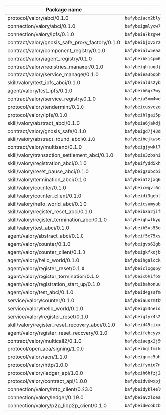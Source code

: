 | Package name                                                  | Package hash                                                  |
| ------------------------------------------------------------- | ------------------------------------------------------------- |
| protocol/valory/abci/0.1.0                                    | `bafybeiacx2blykdxecheozr33ywnaxfigw5oxi7wifpnelryk3buyk5hzm` |
| connection/valory/abci/0.1.0                                  | `bafybeigmlycw7vbufh6cu4o7pwzqkqwdukz2h47drja5kz4qp7vwmjlvga` |
| connection/valory/ipfs/0.1.0                                  | `bafybeia7kzgw4tmkl6k2vjbnss4egvhcf4fmt7cnmpjjjbjogz2bu2j3fu` |
| contract/valory/gnosis_safe_proxy_factory/0.1.0               | `bafybeibjxvxrz4w5dqifhfeo4grsgib4wpdbb7c5ck7cmox5tortshrtci` |
| contract/valory/component_registry/0.1.0                      | `bafybeialw5eaa4v54s7i3sjsuy6d5k624quhxhziqntwq5hnz4g646sb7m` |
| contract/valory/agent_registry/0.1.0                          | `bafybeibkj4pm6ziqh2fl3xfsjiou4ibnxlipmvmqhgvc7xwpnaddbtxzli` |
| contract/valory/registries_manager/0.1.0                      | `bafybeighjuqdj2oq6tqckf7j3mqtighe7lpaahh7qt3sqxtbtjlur4tmj4` |
| contract/valory/service_manager/0.1.0                         | `bafybeiea3bophgb6ikqvpd7lzyluthlhoazbbrknvfncu4j7wbubfsrjeu` |
| skill/valory/test_ipfs_abci/0.1.0                             | `bafybeialds2ybpokvl7v4olbjzcsw73k62ioniybgi5s7ljl5elfh7sloq` |
| agent/valory/test_ipfs/0.1.0                                  | `bafybeih6qx7wyusoyuacvpvinbjniyu6jnvzj4ainfpwcfd4plqr7huswa` |
| contract/valory/service_registry/0.1.0                        | `bafybeia5om4we7rsl7fm6z6s6yp37gkwvzbhjc325rdv3h2ryn3bp5t3ka` |
| protocol/valory/tendermint/0.1.0                              | `bafybeicusvezoqlmyt6iqomcbwaz3xkhk2qf3d56q5zprmj3xdxfy64k54` |
| protocol/valory/ipfs/0.1.0                                    | `bafybeihlgai5pbmkb6mjhvgy4gkql5uvpwvxbpdowczgz4ovxat6vajrq4` |
| skill/valory/abstract_abci/0.1.0                              | `bafybeia6jakdjpttotadbbmb6gcigfpsfmwuzj3xstfllkqssq7f6bugma` |
| contract/valory/gnosis_safe/0.1.0                             | `bafybeigd7j43dmssr72t3m3qbniitxuruedzwpimw7vqolpigxhryad6ne` |
| skill/valory/abstract_round_abci/0.1.0                        | `bafybeihejkws6jcuwjauoabidxujq3tjt2oq65rigefpy4td7ked7xdzqa` |
| contract/valory/multisend/0.1.0                               | `bafybeigjywkl7hydjsrkogob3xebj2ifhqwmfhhxoeyrndzhhxi5u6amey` |
| skill/valory/transaction_settlement_abci/0.1.0                | `bafybeie3zbshin3xbnfs2dnewyiazluco5wf3j2wsm2jumjt6n4y3zsbby` |
| skill/valory/registration_abci/0.1.0                          | `bafybeifydd5xhxwhfmnfovatw4lvx7vwwm6bcuri7wh2paxidu2zluxbke` |
| skill/valory/reset_pause_abci/0.1.0                           | `bafybeigzobcbizaaxnc2vysnbgq3az47j5rxja26qjmgugrje5qs6ynxw4` |
| skill/valory/termination_abci/0.1.0                           | `bafybeiatzjxq6qaklms7fplhkhpfwicfhngk7asjs3yzvkf2m4lc4rx2ea` |
| skill/valory/counter/0.1.0                                    | `bafybeicwgvl6cqu4wz7spe2fz6snwxfyicubfpdsvejspq5773eecbk4ta` |
| skill/valory/counter_client/0.1.0                             | `bafybeidi3gebt2tdas53djbnnw5yzkbzron4ruaubkoo3hv6fflmbzbecy` |
| skill/valory/hello_world_abci/0.1.0                           | `bafybeicsumyabiv4sy67uqjruzh7vndgqwcniaa5zbyjjlxjojnxqjicte` |
| skill/valory/register_reset_abci/0.1.0                        | `bafybeib3a2jifhtzvk7anie56vpihbt5sns6gglf57jq3nr4mkwoduay4a` |
| skill/valory/register_termination_abci/0.1.0                  | `bafybeighwlkygk5unbq3vyg66h4345xj7o34rsel3y6ojpa37cyxwvr2qu` |
| skill/valory/test_abci/0.1.0                                  | `bafybeib5us53e4yzvvd43q5j6rtekftflc5uyn3qmxuem67vnxebtnuiue` |
| agent/valory/abstract_abci/0.1.0                              | `bafybeif5e75xsx6fxots7waxc7plyczc7ttjcp6eodjtdugyk2lb43upwu` |
| agent/valory/counter/0.1.0                                    | `bafybeigvs62gbxzq3u22os7tnq45xw32q2juymwil6tjac4m44z32vtzoa` |
| agent/valory/counter_client/0.1.0                             | `bafybeigkfkojb7jxzymkbuddjtkfluwcbxisahvne64pvvyh3irlb6ycya` |
| agent/valory/hello_world/0.1.0                                | `bafybeihgalcckcmuttr2daufhksprz7s5il54ebb7kfssxjzdeatjq7j5q` |
| agent/valory/register_reset/0.1.0                             | `bafybeiclxgq6yw3ahrypishu5tikka4jdis4wyoxirkbooejcl5kuyjb6e` |
| agent/valory/register_termination/0.1.0                       | `bafybeicbhifb56berrd34u7yzkrs67m5dqtzin7njffj6fqjbf2o5hof2e` |
| agent/valory/registration_start_up/0.1.0                      | `bafybeibahonuub6yndbhg53kasytltvbsegyly7tj3f7aib2rvqgxc4x6a` |
| agent/valory/test_abci/0.1.0                                  | `bafybeid4gssfmdqrmr2lrqiynhpercfi6qdvjsm3p5lwtxgt65jpd77hzu` |
| service/valory/counter/0.1.0                                  | `bafybeiauszmtbwcu7h4fb5trxa2m7rf6nbixew3u74jyr6s2zelp6fzeai` |
| service/valory/hello_world/0.1.0                              | `bafybeig53neid365wg623ok3lrproo5picsjfvv3q5wanty2q4vrr2xtyu` |
| service/valory/register_reset/0.1.0                           | `bafybeigtyr4s2ffezb5z5f5u3bkdoxuae3az6mmbfhn5ecuvtai2ezpuzq` |
| skill/valory/register_reset_recovery_abci/0.1.0               | `bafybeid45cixxomabmsaais46nc5fqfnu3jmh5zccu25iju2accew6fkle` |
| agent/valory/register_reset_recovery/0.1.0                    | `bafybeifebcyyxfmvhahwclq6ugev5ykdx7ws5if3ys7o4hwbu6p4rvwcru` |
| contract/valory/multicall2/0.1.0                              | `bafybeiaegx2j5w6le2fhvzmx7stzujuezqfvicvnyqebtipivkek2cgh7m` |
| protocol/open_aea/signing/1.0.0                               | `bafybeibqlfmikg5hk4phzak6gqzhpkt6akckx7xppbp53mvwt6r73h7tk4` |
| protocol/valory/acn/1.1.0                                     | `bafybeignmc5uh3vgpuckljcj2tgg7hdqyytkm6m5b6v6mxtazdcvubibva` |
| protocol/valory/http/1.0.0                                    | `bafybeifyoio7nlh5zzyn5yz7krkou56l22to3cwg7gw5v5o3vxwklibhty` |
| protocol/valory/ledger_api/1.0.0                              | `bafybeih6hfzj2obw5oajnt6ng6355edgvi5ngoaub44vpuszqoplfvyaom` |
| protocol/valory/contract_api/1.0.0                            | `bafybeidv6wxpjyb2sdyibnmmum45et4zcla6tl63bnol6ztyoqvpl4spmy` |
| connection/valory/http_client/0.23.0                          | `bafybeidykl4elwbcjkqn32wt5h4h7tlpeqovrcq3c5bcplt6nhpznhgczi` |
| connection/valory/ledger/0.19.0                               | `bafybeiavzloea5rtoxfdqjuexkqzpgbq73n4sl6af2vwa4bv2wd22qigyi` |
| connection/valory/p2p_libp2p_client/0.1.0                     | `bafybeidwcobzb7ut3efegoedad7jfckvt2n6prcmd4g7xnkm6hp6aafrva` |
